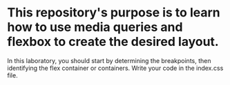 <h1>
    This repository's purpose is to learn how to use media queries and flexbox to create the desired layout.
</h1>

 <p>
    In this laboratory, you should start by determining the breakpoints, then identifying the flex container or containers. Write your code in the index.css file.
</p>